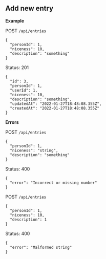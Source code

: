 ## Add new entry

**Example**

POST `/api/entries`
```
{
  "personId": 1,
  "niceness": 10,
  "description": "something"
}
```

Status: 201

```
{
  "id": 3,
  "personId": 1,
  "userId": 1,
  "niceness": 10,
  "description": "something",
  "updatedAt": "2022-01-27T18:48:08.355Z",
  "createdAt": "2022-01-27T18:48:08.355Z"
}
```

**Errors**

POST `/api/entries`
```
{
  "personId": 1,
  "niceness": "string",
  "description": "something"
}
```

Status: 400

```
{
  "error": "Incorrect or missing number"
}
```

POST `/api/entries`
```
{
  "personId": 1,
  "niceness": 10,
  "description": 1
}
```

Status: 400

```
{
  "error": "Malformed string"
}
```